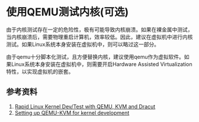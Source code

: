 # 使用QEMU测试内核(可选)

由于内核测试存在一定的危险性，极有可能导致内核崩溃。如果在裸金属中测试，当内核崩溃后，需要物理重启计算机，效率较低。因此，建议在虚拟机中进行内核测试。如果Linux系统本身安装在虚拟机中，则可以略过这一部分。

由于qemu十分脚本化测试，且方便替换内核，建议使用qemu作为虚拟软件。如果Linux系统本身安装在虚拟机中，则需要开启Hardware Assisted Virtualization特性，以实现虚拟机的嵌套。

## 参考资料

1. [Rapid Linux Kernel Dev/Test with QEMU, KVM and Dracut](http://blog.elastocloud.org/2015/06/rapid-linux-kernel-devtest-with-qemu.html)
2. [Setting up QEMU-KVM for kernel development](https://www.collabora.com/news-and-blog/blog/2017/01/16/setting-up-qemu-kvm-for-kernel-development/)

